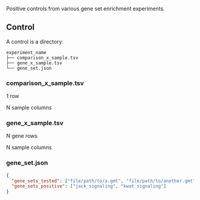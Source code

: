 Positive controls from various gene set enrichment experiments.

## Control

A control is a directory:

    experiment_name
    ├── comparison_x_sample.tsv
    ├── gene_x_sample.tsv
    └── gene_set.json

### comparison_x_sample.tsv

1 row

N sample columns

### gene_x_sample.tsv

N gene rows

N sample columns

### gene_set.json

```json
{
  "gene_sets_tested": ["file/path/to/a.gmt", "file/path/to/another.gmt"],
  "gene_sets_positive": ["jack_signaling", "kwat_signaling"]
}
```
